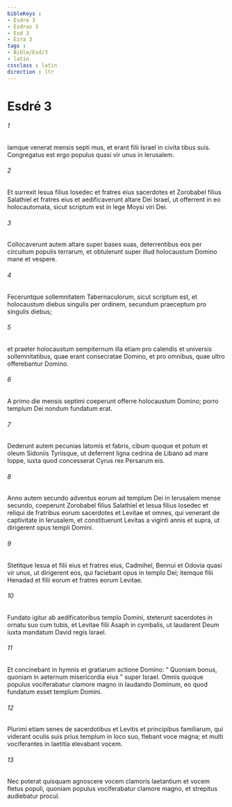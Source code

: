 ```yaml
---
bibleKeys : 
- Esdré 3
- Esdras 3
- Esd 3
- Ezra 3
tags : 
- Bible/Esd/3
- latin
cssclass : latin
direction : ltr
---
```


# Esdré 3

###### 1
Iamque venerat mensis septi mus, et erant filii Israel in civita tibus suis. Congregatus est ergo populus quasi vir unus in Ierusalem. 
###### 2
Et surrexit Iesua filius Iosedec et fratres eius sacerdotes et Zorobabel filius Salathiel et fratres eius et aedificaverunt altare Dei Israel, ut offerrent in eo holocautomata, sicut scriptum est in lege Moysi viri Dei. 
###### 3
Collocaverunt autem altare super bases suas, deterrentibus eos per circuitum populis terrarum, et obtulerunt super illud holocaustum Domino mane et vespere. 
###### 4
Feceruntque sollemnitatem Tabernaculorum, sicut scriptum est, et holocaustum diebus singulis per ordinem, secundum praeceptum pro singulis diebus; 
###### 5
et praeter holocaustum sempiternum illa etiam pro calendis et universis sollemnitatibus, quae erant consecratae Domino, et pro omnibus, quae ultro offerebantur Domino. 
###### 6
A primo die mensis septimi coeperunt offerre holocaustum Domino; porro templum Dei nondum fundatum erat.
###### 7
Dederunt autem pecunias latomis et fabris, cibum quoque et potum et oleum Sidoniis Tyriisque, ut deferrent ligna cedrina de Libano ad mare Ioppe, iuxta quod concesserat Cyrus rex Persarum eis.
###### 8
Anno autem secundo adventus eorum ad templum Dei in Ierusalem mense secundo, coeperunt Zorobabel filius Salathiel et Iesua filius Iosedec et reliqui de fratribus eorum sacerdotes et Levitae et omnes, qui venerant de captivitate in Ierusalem, et constituerunt Levitas a viginti annis et supra, ut dirigerent opus templi Domini. 
###### 9
Stetitque Iesua et filii eius et fratres eius, Cadmihel, Bennui et Odovia quasi vir unus, ut dirigerent eos, qui faciebant opus in templo Dei; itemque filii Henadad et filii eorum et fratres eorum Levitae.
###### 10
Fundato igitur ab aedificatoribus templo Domini, steterunt sacerdotes in ornatu suo cum tubis, et Levitae filii Asaph in cymbalis, ut laudarent Deum iuxta mandatum David regis Israel. 
###### 11
Et concinebant in hymnis et gratiarum actione Domino: “ Quoniam bonus, quoniam in aeternum misericordia eius ” super Israel. Omnis quoque populus vociferabatur clamore magno in laudando Dominum, eo quod fundatum esset templum Domini. 
###### 12
Plurimi etiam senes de sacerdotibus et Levitis et principibus familiarum, qui viderant oculis suis prius templum in loco suo, flebant voce magna; et multi vociferantes in laetitia elevabant vocem. 
###### 13
Nec poterat quisquam agnoscere vocem clamoris laetantium et vocem fletus populi, quoniam populus vociferabatur clamore magno, et strepitus audiebatur procul.
